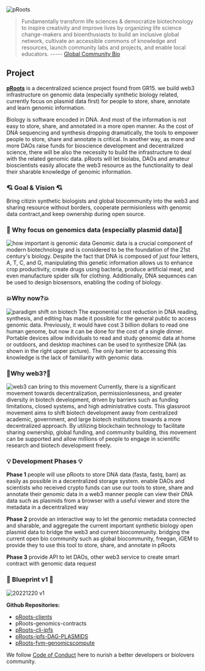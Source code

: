 ![pRoots](https://shdw-drive.genesysgo.net/6WSW4N85PxPUFVrjB41vicn5ZqZRWA4SDuqtczAnjtLA/ppt_pRoots_landing.png)


>Fundamentally transform life sciences & democratize biotechnology to inspire creativity and improve lives by organizing life science change-makers and bioenthusiasts to build an inclusive global network, cultivate an accessible commons of knowledge and resources, launch community labs and projects, and enable local educators.   ----- [Global Community Bio](https://www.biosummit.org/statement-of-shared-purpose)


## Project
**[pRoots](https://gitcoin.co/grants/7445/proots-empower-people-to-store-share-annotate-and)**  is a decentralized science project found from GR15. we build web3 infrastructure on genomic data (especially synthetic biology related, currently focus on plasmid data first) for people to store, share, annotate and learn genomic information. 

Biology is software encoded in DNA. And most of the information is not easy to store, share, and annotated in a more open manner. As the cost of DNA sequencing and synthesis dropping dramatically, the tools to empower people to store, share and annotate is critical. In another way, as more and more DAOs raise funds for bioscience development and decentralized science, there will be also the necessity to build the infrastructure to deal with the related genomic data. pRoots will let biolabs, DAOs and amateur bioscientists easily allocate the web3 resource as the functionality to deal their sharable knowledge of genomic information.

### :cupid: Goal & Vision :cupid:
Bring citizin synthetic biologists and global biocommunity into the web3 and sharing resource without borders, cooperate permisionless with genomic data contract,and keep ownership during open source.

### :gem: Why focus on genomics data (especially plasmid data):gem:
![how important is genomic data](https://shdw-drive.genesysgo.net/6WSW4N85PxPUFVrjB41vicn5ZqZRWA4SDuqtczAnjtLA/ppt_cornerstone_genomicdata.png)
Genomic data is a crucial component of modern biotechnology and is considered to be the foundation of the 21st century's biology. Despite the fact that DNA is composed of just four letters, A, T, C, and G, manipulating this genetic information allows us to enhance crop productivity, create drugs using bacteria, produce artificial meat, and even manufacture spider silk for clothing. Additionally, DNA sequences can be used to design biosensors, enabling the coding of biology.

### :boom:Why now?:boom:
![paradigm shift on biotech](https://shdw-drive.genesysgo.net/6WSW4N85PxPUFVrjB41vicn5ZqZRWA4SDuqtczAnjtLA/ppt_paradigm_shift_biotech.png)
The exponential cost reduction in DNA reading, synthesis, and editing has made it possible for the general public to access genomic data. Previously, it would have cost 3 billion dollars to read one human genome, but now it can be done for the cost of a single dinner. Portable devices allow individuals to read and study genomic data at home or outdoors, and desktop machines can be used to synthesize DNA (as shown in the right upper picture). The only barrier to accessing this knowledge is the lack of familiarity with genomic data.

### :muscle:Why web3?:muscle:
![web3 can bring to this movement](https://shdw-drive.genesysgo.net/6WSW4N85PxPUFVrjB41vicn5ZqZRWA4SDuqtczAnjtLA/ppt_movement.png)
Currently, there is a significant movement towards decentralization, permissionlessness, and greater diversity in biotech development, driven by barriers such as funding limitations, closed systems, and high administrative costs. This glassroot movement aims to shift biotech development away from centralized academic, government, and large biotech institutions towards a more decentralized approach. By utilizing blockchain technology to facilitate sharing ownership, global funding, and community building, this movement can be supported and allow millions of people to engage in scientific research and biotech development freely.

### :bulb: Development Phases :bulb:
**Phase 1**
people will use pRoots to store DNA data (fasta, fastq, bam) as easily as possible in a decentralized storage system.
enable DAOs and scientists who received crypto funds can use our tools to store, share and annotate their genomic data in a web3 manner
people can view their DNA data such as plasmids from a browser with a useful viewer and store the metadata in a decentralized way


**Phase 2**
provide an interactive way to let the genomic metadata connected and sharable, and aggregate the current important synthetic biology open plasmid data to bridge the web3 and current biocommunity.
bridging the current open bio community such as global biocommunity, freegan, iGEM to provide they to use this tool to store, share, and annotate in pRoots


**Phase 3**
provide API to let DAOs, other web3 service to create smart contract with genomic data request 


### :scroll: Blueprint v1 :scroll:
![20221220 v1](https://shdw-drive.genesysgo.net/6WSW4N85PxPUFVrjB41vicn5ZqZRWA4SDuqtczAnjtLA/ppt_blueprint_v1.png)

**Github Repositories:**

- [pRoots-clients](https://github.com/Proots-Foundation/proots-client-v1)
- pRoots-genomics-contracts
- [pRoots-cli-ipfs]()
- [pRoots-ipfs-DAG-PLASMIDS]()
- [pRoots-fvm-genomicscompute]()


We follow [Code of Conduct](https://github.com/Proots-Foundation/proots-doc/blob/main/code-of-conduct.md) here to nurish a better developers or biolovers community.

